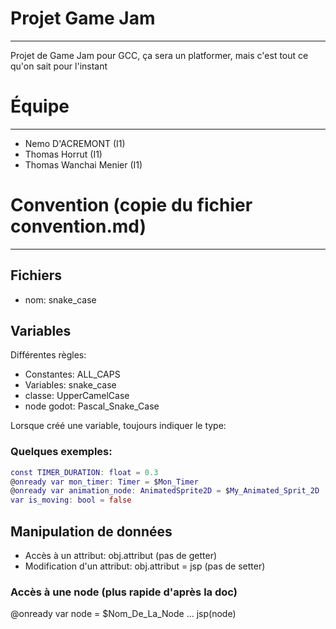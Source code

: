 
# Projet Game Jam

---

Projet de Game Jam pour GCC, ça sera un platformer, mais c'est tout ce qu'on sait pour l'instant

# Équipe

---

 - Nemo D'ACREMONT (I1)
 - Thomas Horrut (I1)
 - Thomas Wanchai Menier (I1)


# Convention (copie du fichier convention.md)

---

## Fichiers
- nom: snake\_case

## Variables
Différentes règles:

- Constantes: ALL\_CAPS
- Variables: snake\_case
- classe: UpperCamelCase
- node godot: Pascal\_Snake\_Case

Lorsque créé une variable, toujours indiquer le type:

### Quelques exemples:
```gd
const TIMER_DURATION: float = 0.3 
@onready var mon_timer: Timer = $Mon_Timer
@onready var animation_node: AnimatedSprite2D = $My_Animated_Sprit_2D
var is_moving: bool = false
```

## Manipulation de données
- Accès à un attribut: obj.attribut  (pas de getter)
- Modification d'un attribut: obj.attribut = jsp  (pas de setter)

### Accès à une node (plus rapide d'après la doc)
@onready var node = $Nom\_De\_La\_Node
...
jsp(node)


